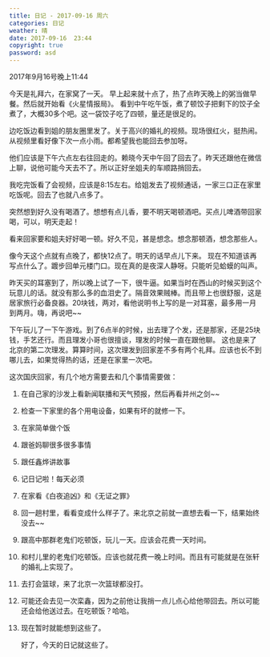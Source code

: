 ```yaml
---
title: 日记 - 2017-09-16 周六
categories: 日记
weather: 晴
date: 2017-09-16  23:44
copyright: true
password: asd
---
```






2017年9月16号晚上11:44

今天是礼拜六，在家窝了一天。
早上起来就十点了，热了点昨天晚上的粥当做早餐。然后就开始看《火星情报局》。
看到中午吃午饭，煮了顿饺子把剩下的饺子全煮了，大概30多个吧。这一袋饺子吃了四顿，量还是很足的。

边吃饭边看到姐的朋友圈里发了。关于高兴的婚礼的视频。现场很红火，挺热闹。从视频里看好像下次一点小雨。都希望我也能回去参加呀。

他们应该是下午六点左右往回走的。赖晓今天中午回了回去了。昨天还跟他在微信上聊，说他可能今天去不了。所以正好坐姐夫的车顺路捎回去。

我吃完饭看了会视频，应该是8:15左右。给姐发去了视频通话，一家三口正在家里吃饭呢。回去了也就八点多了。

突然想到好久没有喝酒了。想想有点儿香，要不明天喝顿酒吧。买点儿啤酒带回家喝，可以，明天走起！

看来回家要和姐夫好好喝一顿。好久不见，甚是想念。想念那顿酒，想念那些人。

像今天这个点就有点晚了，都快12点了。明天的话早点儿下来。
现在不知道该再写点什么了。踱步回单元楼门口。现在真的是夜深人静呀。只能听见蛤蟆的叫声。

昨天买的耳塞到了，所以晚上试了一下，很牛逼。如果当时在西山的时候买到这个玩意儿的话。就没有那么多的血泪史了。隔音效果贼棒。而且带上也很舒服，这是居家旅行必备良器。20块钱，两对，看他说明书上写的是一对耳塞，最多用一月到两月。嗨，再说吧~~

下午玩儿了一下午游戏。到了6点半的时候，出去理了个发，还是那家，还是25块钱，手艺还行。而且理发小哥也很擅谈，理发的时候一直在跟他聊。
这也是来了北京的第二次理发。算算时间，这次理发到回家差不多有两个礼拜。应该也长不到哪儿去，如果觉得热的话，还是在家里一次吧。

这次国庆回家，有几个地方需要去和几个事情需要做：

1. 在自己家的沙发上看新闻联播和天气预报，然后再看并州之剑~~

2. 检查一下家里的各个用电设备，如果有坏的就修一下。

3. 在家简单做个饭

4. 跟爸妈聊很多很多事情

5. 跟任鑫烨讲故事

6. 记日记啦！每天必须

7. 在家看《白夜追凶》和《无证之罪》

8. 回一趟村里，看看变成什么样子了。来北京之前就一直想去看一下，结果始终没去~~

9. 跟高中那群老鬼们吃顿饭，玩儿一天。应该会花费一天时间。

10. 和村儿里的老鬼们吃顿饭。应该也就花费一晚上时间。而且有可能就是在张轩的婚礼上实现了。

11. 去打会篮球，来了北京一次篮球都没打。

12. 可能还会去见一次栾鑫，因为之前他让我捎一点儿点心给他带回去。所以可能还会给他送过去。在吃顿饭？哈哈。

13. 现在暂时就能想到这些了。

    好了，今天的日记就这些了。

    